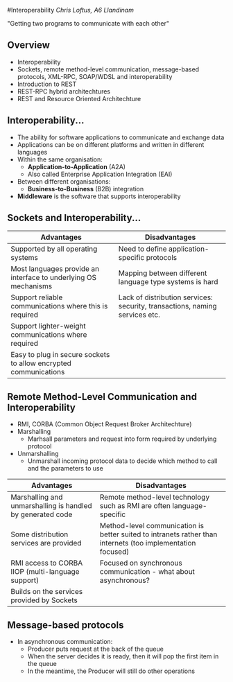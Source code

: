 #Interoperability
*Chris Loftus, A6 Llandinam*

"Getting two programs to communicate with each other"

## Overview
* Interoperability
* Sockets, remote method-level communication, message-based protocols, XML-RPC, SOAP/WDSL and interoperability
* Introduction to REST
* REST-RPC hybrid architechtures
* REST and Resource Oriented Architechture

## Interoperability...
* The ability for software applications to communicate and exchange data
* Applications can be on different platforms and written in different languages
* Within the same organisation:
    * **Application-to-Application** (A2A)
    * Also called Enterprise Application Integration (EAI)
* Between different organisations:
    * **Business-to-Business** (B2B) integration
* **Middleware** is the software that supports interoperability

## Sockets and Interoperability...
| Advantages | Disadvantages |
| ---------- | ------------- |
| Supported by all operating systems | Need to define application-specific protocols |
| Most languages provide an interface to underlying OS mechanisms | Mapping between different language type systems is hard |
| Support reliable communications where this is required | Lack of distribution services: security, transactions, naming services etc. |
| Support lighter-weight communications where required |  |
| Easy to plug in secure sockets to allow encrypted communications |  |

## Remote Method-Level Communication and Interoperability
* RMI, CORBA (Common Object Request Broker Architechture)
* Marshalling
    * Marhsall parameters and request into form required by underlying protocol
* Unmarshalling
    * Unmarshall incoming protocol data to decide which method to call and the parameters to use

| Advantages | Disadvantages |
| ---------- | ----------- |
| Marshalling and unmarshalling is handled by generated code | Remote method-level technology such as RMI are often language-specific |
| Some distribution services are provided | Method-level communication is better suited to intranets rather than internets (too implementation focused) |
| RMI access to CORBA IIOP (multi-language support) | Focused on synchronous communication - what about asynchronous? |
| Builds on the services provided by Sockets |  |

## Message-based protocols
* In asynchronous communication:
    * Producer puts request at the back of the queue
    * When the server decides it is ready, then it will pop the first item in the queue
    * In the meantime, the Producer will still do other operations 
